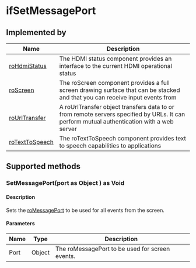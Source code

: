 ifSetMessagePort
================

Implemented by
--------------

| Name | Description |
| --- | --- |
| [roHdmiStatus](/docs/references/brightscript/components/rohdmistatus.md "roHdmiStatus") | The HDMI status component provides an interface to the current HDMI operational status |
| [roScreen](/docs/references/brightscript/components/roscreen.md "roScreen") | The roScreen component provides a full screen drawing surface that can be stacked and that you can receive input events from |
| [roUrlTransfer](/docs/references/brightscript/components/rourltransfer.md "roUrlTransfer") | A roUrlTransfer object transfers data to or from remote servers specified by URLs. It can perform mutual authentication with a web server |
| [roTextToSpeech](/docs/references/brightscript/components/rotexttospeech.md "roTextToSpeech") | The roTextToSpeech component provides text to speech capabilities to applications |

Supported methods
-----------------

### SetMessagePort(port as Object ) as Void

#### Description

Sets the [roMessagePort](/docs/references/brightscript/components/romessageport.md "roMessagePort") to be used for all events from the screen.

#### Parameters

| Name | Type | Description |
| --- | --- | --- |
| Port | Object | The roMessagePort to be used for screen events. |